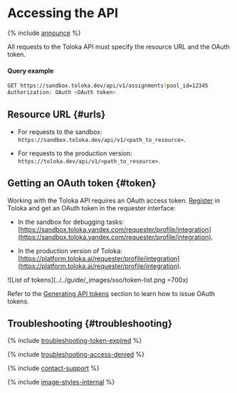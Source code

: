 # Accessing the API

{% include [announce](../_includes/announce.md) %}

All requests to the Toloka API must specify the resource URL and the OAuth token.

#### Query example

```bash
GET https://sandbox.toloka.dev/api/v1/assignments?pool_id=12345
Authorization: OAuth <OAuth token>
```

## Resource URL {#urls}

- For requests to the sandbox: `https://sandbox.toloka.dev/api/v1/<path_to_resource>`.

- For requests to the production version: `https://toloka.dev/api/v1/<path_to_resource>`.

## Getting an OAuth token {#token}

Working with the Toloka API requires an OAuth access token. [Register](../../guide/concepts/access.md) in Toloka and get an OAuth token in the requester interface:

- In the sandbox for debugging tasks: [https://sandbox.toloka.yandex.com/requester/profile/integration](https://sandbox.toloka.yandex.com/requester/profile/integration).

- In the production version of Toloka: [https://platform.toloka.ai/requester/profile/integration](https://platform.toloka.ai/requester/profile/integration).

![List of tokens](../../guide/_images/sso/token-list.png =700x)

Refer to the [Generating API tokens](../../guide/concepts/api-token.md) section to learn how to issue OAuth tokens.

## Troubleshooting {#troubleshooting}

{% include [troubleshooting-token-expired](../../guide/_includes/troubleshooting/api/token-expired.md) %}

{% include [troubleshooting-access-denied](../../guide/_includes/troubleshooting/api/access-denied.md) %}

{% include [contact-support](../../guide/_includes/contact-support.md) %}

{% include [image-styles-internal](../../../_includes/image-styles-internal.md) %}